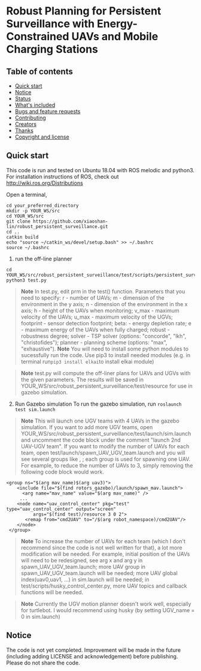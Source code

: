 # Robust Planning for Persistent Surveillance with Energy-Constrained UAVs and Mobile Charging Stations
## Table of contents
- [Quick start](#quick-start)
-  [Notice](#notice)
- [Status](#status)
- [What's included](#whats-included)
- [Bugs and feature requests](#bugs-and-feature-requests)
- [Contributing](#contributing)
- [Creators](#creators)
- [Thanks](#thanks)
- [Copyright and license](#copyright-and-license)
## Quick start
This code is run and tested on Ubuntu 18.04 with ROS melodic and python3.
For installation instructions of ROS, check out http://wiki.ros.org/Distributions 

Open a terminal, 
```
cd your_preferred_directory
mkdir -p YOUR_WS/src 
cd YOUR_WS/src
git clone https://github.com/xiaoshan-lin/robust_persistent_surveillance.git
cd ..
catkin build
echo "source ~/catkin_ws/devel/setup.bash" >> ~/.bashrc
source ~/.bashrc
 ```
1. run the off-line planner
```
cd YOUR_WS/src/robust_persistent_surveillance/test/scripts/persistent_surveillance 
python3 test.py
```
> **Note**  In test.py, edit prm in the test() function. Parameters that you need to specify: r - number of UAVs; m - dimension of the environment in the y axis; n - dimension of the environment in the x axis; h - height of the UAVs when monitoring; v_max - maximum velocity of the UAVs; u_max - maximum velocity of the UGVs; footprint - sensor detection footprint; beta: - energy depletion rate; e - maximum energy of the UAVs  when fully charged; robust - robustness degree; solver - TSP solver (options: "concorde", "lkh", "christofides"); planner - planning scheme (options: "max", "exhaustive").
> **Note** You will need to install some python modules to sucessfully run the code. Use pip3 to install needed modules (e.g. in terminal run``pip3 install elkai``to install elkai module) 

> **Note** test.py will compute the off-liner plans for UAVs and UGVs with the given parameters. The results will be saved in YOUR_WS/src/robust_persistent_surveillance/test/resource for use in gazebo simulation.
2. Run Gazebo simulation
To run the gazebo simulation, run
``roslaunch test sim.launch
``
> **Note** This will launch one UGV teams with 4 UAVs in the gazebo simulation. If you want to add more UGV teams, open YOUR_WS/src/robust_persistent_surveillance/test/launch/sim.launch and uncomment the code block under the comment "launch 2nd UAV-UGV team". If you want to modify the number of UAVs for each team, open test/launch/spawn_UAV_UGV_team.launch and you will see several groups like <group ns="$(arg mav_name)$(arg uav0)">, <group ns="$(arg mav_name)$(arg uav1)">; each group is used for spawning one UAV. For example, to reduce the number of UAVs to 3, simply removing the following code block would work.
```
<group ns="$(arg mav_name)$(arg uav3)">
    <include file="$(find rotors_gazebo)/launch/spawn_mav.launch">
      <arg name="mav_name" value="$(arg mav_name)" />
     ... 
    <node name="uav_control_center" pkg="test" type="uav_control_center" output="screen" 
          args="$(find test)/resource 3 0 2">  
       <remap from="cmd2UAV" to="/$(arg robot_namespace)/cmd2UAV"/>
    </node> 
 </group> 
``` 
> **Note** To increase the number of UAVs for each team (which I don't recommend since the code is not well written for that), a lot more modification will be needed. For example, initial position of the UAVs will need to be redesigned, see arg x and arg y in spawn_UAV_UGV_team.launch; more UAV group in spawn_UAV_UGV_team.launch will be needed; more UAV global index(uav0,uav1, ...) in sim.launch will be needed; in test/scripts/husky_control_center.py, more UAV topics and callback functions will be needed.

> **Note**  Currently the UGV motion planner doesn't work well, especially for turtlebot. I would recommend using husky (by setting UGV_name = 0 in sim.launch)

## Notice
The code is not yet completed. Improvement will be made in the future (including adding LICENSE and acknowledgement)  before publishing. Please do not share the code.


